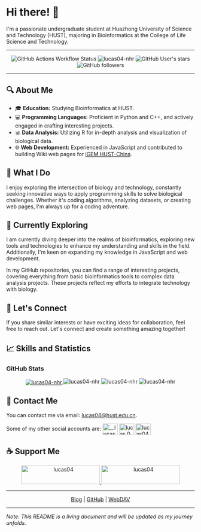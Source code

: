 # Hi there! 👋

I'm a passionate undergraduate student at Huazhong University of Science and Technology (HUST), majoring in Bioinformatics at the College of Life Science and Technology.

---

<p align="center"> 
    <img alt="GitHub Actions Workflow Status" src="https://img.shields.io/github/actions/workflow/status/lucas04-nhr/lucas04-nhr.github.io/.github%2Fworkflows%2Fdeploy_github_page.yml">
    <img src="https://komarev.com/ghpvc/?username=lucas04-nhr&label=Profile%20views&color=0e75b6&style=flat" alt="lucas04-nhr" /> 
    <img alt="GitHub User's stars" src="https://img.shields.io/github/stars/Lucas04-nhr?style=flat">
    <img alt="GitHub followers" src="https://img.shields.io/github/followers/Lucas04-nhr?style=flat">
</p>

---

## 🔍 About Me

- 🎓 **Education:** Studying Bioinformatics at HUST.
- 💻 **Programming Languages:** Proficient in Python and C++, and actively engaged in crafting interesting projects.
- 📊 **Data Analysis:** Utilizing R for in-depth analysis and visualization of biological data.
- 🌐 **Web Development:** Experienced in JavaScript and contributed to building Wiki web pages for [iGEM HUST-China](https://2023.igem.wiki/hust-china).

## 🚀 What I Do

I enjoy exploring the intersection of biology and technology, constantly seeking innovative ways to apply programming skills to solve biological challenges. Whether it's coding algorithms, analyzing datasets, or creating web pages, I'm always up for a coding adventure.

## 🌱 Currently Exploring

I am currently diving deeper into the realms of bioinformatics, exploring new tools and technologies to enhance my understanding and skills in the field. Additionally, I'm keen on expanding my knowledge in JavaScript and web development.

In my GitHub repositories, you can find a range of interesting projects, covering everything from basic bioinformatics tools to complex data analysis projects. These projects reflect my efforts to integrate technology with biology.

## 🤝 Let's Connect

If you share similar interests or have exciting ideas for collaboration, feel free to reach out. Let's connect and create something amazing together!

## 📈 Skills and Statistics

### GitHub Stats

<p align="center"> 
    <a href="https://github.com/ryo-ma/github-profile-trophy">
        <img align="center" src="https://github-profile-trophy.vercel.app/?username=lucas04-nhr" alt="lucas04-nhr" />
    </a>
    <img src="https://github-readme-stats.vercel.app/api/top-langs?username=lucas04-nhr&show_icons=true&locale=en&layout=compact" alt="lucas04-nhr" />
    <img src="https://github-readme-stats.vercel.app/api?username=lucas04-nhr&show_icons=true&locale=en" alt="lucas04-nhr" />
    <img src="https://github-readme-streak-stats.herokuapp.com/?user=lucas04-nhr&" alt="lucas04-nhr" />
</p>

<!-- ### Languages and Tools -->

<!-- <p align="center"> <a href="https://azure.microsoft.com/en-in/" target="_blank" rel="noreferrer"> <img src="https://www.vectorlogo.zone/logos/microsoft_azure/microsoft_azure-icon.svg" alt="azure" width="40" height="40"/> </a> <a href="https://www.gnu.org/software/bash/" target="_blank" rel="noreferrer"> <img src="https://www.vectorlogo.zone/logos/gnu_bash/gnu_bash-icon.svg" alt="bash" width="40" height="40"/> </a> <a href="https://www.w3schools.com/cpp/" target="_blank" rel="noreferrer"> <img src="https://raw.githubusercontent.com/devicons/devicon/master/icons/cplusplus/cplusplus-original.svg" alt="cplusplus" width="40" height="40"/> </a> <a href="https://www.w3schools.com/css/" target="_blank" rel="noreferrer"> <img src="https://raw.githubusercontent.com/devicons/devicon/master/icons/css3/css3-original-wordmark.svg" alt="css3" width="40" height="40"/> </a> <a href="https://www.docker.com/" target="_blank" rel="noreferrer"> <img src="https://raw.githubusercontent.com/devicons/devicon/master/icons/docker/docker-original-wordmark.svg" alt="docker" width="40" height="40"/> </a> <a href="https://flask.palletsprojects.com/" target="_blank" rel="noreferrer"> <img src="https://www.vectorlogo.zone/logos/pocoo_flask/pocoo_flask-icon.svg" alt="flask" width="40" height="40"/> </a> <a href="https://git-scm.com/" target="_blank" rel="noreferrer"> <img src="https://www.vectorlogo.zone/logos/git-scm/git-scm-icon.svg" alt="git" width="40" height="40"/> </a> <a href="https://www.w3.org/html/" target="_blank" rel="noreferrer"> <img src="https://raw.githubusercontent.com/devicons/devicon/master/icons/html5/html5-original-wordmark.svg" alt="html5" width="40" height="40"/> </a> <a href="https://www.adobe.com/in/products/illustrator.html" target="_blank" rel="noreferrer"> <img src="https://www.vectorlogo.zone/logos/adobe_illustrator/adobe_illustrator-icon.svg" alt="illustrator" width="40" height="40"/> </a> <a href="https://jekyllrb.com/" target="_blank" rel="noreferrer"> <img src="https://www.vectorlogo.zone/logos/jekyllrb/jekyllrb-icon.svg" alt="jekyll" width="40" height="40"/> </a> <a href="https://www.linux.org/" target="_blank" rel="noreferrer"> <img src="https://raw.githubusercontent.com/devicons/devicon/master/icons/linux/linux-original.svg" alt="linux" width="40" height="40"/> </a> <a href="https://www.mathworks.com/" target="_blank" rel="noreferrer"> <img src="https://upload.wikimedia.org/wikipedia/commons/2/21/Matlab_Logo.png" alt="matlab" width="40" height="40"/> </a> <a href="https://www.mysql.com/" target="_blank" rel="noreferrer"> <img src="https://raw.githubusercontent.com/devicons/devicon/master/icons/mysql/mysql-original-wordmark.svg" alt="mysql" width="40" height="40"/> </a> <a href="https://opencv.org/" target="_blank" rel="noreferrer"> <img src="https://www.vectorlogo.zone/logos/opencv/opencv-icon.svg" alt="opencv" width="40" height="40"/> </a> <a href="https://pandas.pydata.org/" target="_blank" rel="noreferrer"> <img src="https://raw.githubusercontent.com/devicons/devicon/2ae2a900d2f041da66e950e4d48052658d850630/icons/pandas/pandas-original.svg" alt="pandas" width="40" height="40"/> </a> <a href="https://www.perl.org/" target="_blank" rel="noreferrer"> <img src="https://api.iconify.design/logos-perl.svg" alt="perl" width="40" height="40"/> </a> <a href="https://www.photoshop.com/en" target="_blank" rel="noreferrer"> <img src="https://raw.githubusercontent.com/devicons/devicon/master/icons/photoshop/photoshop-line.svg" alt="photoshop" width="40" height="40"/> </a> <a href="https://www.python.org" target="_blank" rel="noreferrer"> <img src="https://raw.githubusercontent.com/devicons/devicon/master/icons/python/python-original.svg" alt="python" width="40" height="40"/> </a> <a href="https://pytorch.org/" target="_blank" rel="noreferrer"> <img src="https://www.vectorlogo.zone/logos/pytorch/pytorch-icon.svg" alt="pytorch" width="40" height="40"/> </a> <a href="https://sass-lang.com" target="_blank" rel="noreferrer"> <img src="https://raw.githubusercontent.com/devicons/devicon/master/icons/sass/sass-original.svg" alt="sass" width="40" height="40"/> </a> <a href="https://www.sqlite.org/" target="_blank" rel="noreferrer"> <img src="https://www.vectorlogo.zone/logos/sqlite/sqlite-icon.svg" alt="sqlite" width="40" height="40"/> </a> <a href="https://developer.apple.com/swift/" target="_blank" rel="noreferrer"> <img src="https://raw.githubusercontent.com/devicons/devicon/master/icons/swift/swift-original.svg" alt="swift" width="40" height="40"/> </a> </p> -->

## 📮 Contact Me

You can contact me via email: <lucas04@hust.edu.cn>.

Some of my other social accounts are:
<a href="https://twitter.com/__lucas04__" target="blank"><img align="center" src="https://raw.githubusercontent.com/rahuldkjain/github-profile-readme-generator/master/src/images/icons/Social/twitter.svg" alt="__lucas04__" height="30" width="40" /></a>
<a href="https://fb.com/lucas.04.n" target="blank"><img align="center" src="https://raw.githubusercontent.com/rahuldkjain/github-profile-readme-generator/master/src/images/icons/Social/facebook.svg" alt="lucas.04.n" height="30" width="40" /></a>
<a href="https://instagram.com/lucas04_11" target="blank"><img align="center" src="https://raw.githubusercontent.com/rahuldkjain/github-profile-readme-generator/master/src/images/icons/Social/instagram.svg" alt="lucas04_11" height="30" width="40" /></a>

## ☕ Support Me

<p align="center">
    <a href="https://www.buymeacoffee.com/lucas04"> 
        <img src="https://cdn.buymeacoffee.com/buttons/v2/default-yellow.png" height="50" width="210" alt="lucas04" />
    </a>
    <a href="https://ko-fi.com/lucas04"> 
        <img src="https://cdn.ko-fi.com/cdn/kofi3.png?v=3" height="50" width="210" alt="lucas04" />
    </a>
</p>

---

<p align="center">
    <a target="_blank" href="https://blog.lucas04.xyz/" >Blog</a>
    <span>|</span>
    <a target="_blank" href="https://github.com/lucas04-nhr/" >GitHub</a>
    <span>|</span>
    <a target="_blank" href="https://alist.lucas04.xyz/" >WebDAV</a>    
</p>

---

*Note: This README is a living document and will be updated as my journey unfolds.*
